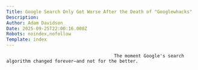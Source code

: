```yaml
---
Title: Google Search Only Got Worse After the Death of "Googlewhacks"
Description: 
Author: Adam Davidson
Date: 2025-09-25T22:00:16.000Z
Robots: noindex,nofollow
Template: index
---
```


                                            The moment Google's search algorithm changed forever—and not for the better.
                                        